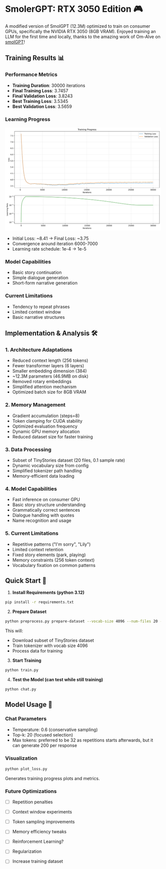 # SmolerGPT: RTX 3050 Edition 🎮

A modified version of SmolGPT (12.3M) optimized to train on consumer GPUs, specifically the NVIDIA RTX 3050 (8GB VRAM). Enjoyed training an LLM for the first time and locally, thanks to the amazing work of Om-Alve on [smolGPT](https://github.com/Om-Alve/smolGPT)!

## Training Results 📊

### Performance Metrics
- **Training Duration**: 30000 iterations
- **Final Training Loss**: 3.7457
- **Final Validation Loss**: 3.8243
- **Best Training Loss**: 3.5345
- **Best Validation Loss**: 3.5659

### Learning Progress
![Training Loss Curve](loss_curve.png)
- Initial Loss: ~8.41 → Final Loss: ~3.75
- Convergence around iteration 6000-7000
- Learning rate schedule: 1e-4 → 1e-5

### Model Capabilities
- Basic story continuation
- Simple dialogue generation
- Short-form narrative generation

### Current Limitations
- Tendency to repeat phrases
- Limited context window
- Basic narrative structures

## Implementation & Analysis 🛠️

### 1. Architecture Adaptations
- Reduced context length (256 tokens)
- Fewer transformer layers (6 layers)
- Smaller embedding dimension (384)
- ~12.3M parameters (46.9MB on disk)
- Removed rotary embeddings
- Simplified attention mechanism
- Optimized batch size for 8GB VRAM

### 2. Memory Management
- Gradient accumulation (steps=8)
- Token clamping for CUDA stability
- Optimized evaluation frequency
- Dynamic GPU memory allocation
- Reduced dataset size for faster training

### 3. Data Processing
- Subset of TinyStories dataset (20 files, 0.1 sample rate)
- Dynamic vocabulary size from config
- Simplified tokenizer path handling
- Memory-efficient data loading

### 4. Model Capabilities
- Fast inference on consumer GPU
- Basic story structure understanding
- Grammatically correct sentences
- Dialogue handling with quotes
- Name recognition and usage

### 5. Current Limitations
- Repetitive patterns ("I'm sorry", "Lily")
- Limited context retention
- Fixed story elements (park, playing)
- Memory constraints (256 token context)
- Vocabulary fixation on common patterns


## Quick Start 🚀

1. **Install Requirements (python 3.12)**
```bash
pip install -r requirements.txt
```

2. **Prepare Dataset**
```bash
python preprocess.py prepare-dataset --vocab-size 4096 --num-files 20 --sample-rate 0.1
```
This will:
- Download subset of TinyStories dataset
- Train tokenizer with vocab size 4096
- Process data for training

3. **Start Training**
```bash
python train.py
```

4. **Test the Model (can test while still training)**
```bash
python chat.py
```

## Model Usage 🤖

### Chat Parameters
- Temperature: 0.6 (conservative sampling)
- Top-k: 20 (focused selection)
- Max tokens: preferred to be 32 as repetitions starts afterwards, but it can generate 200 per response

### Visualization
```bash
python plot_loss.py
```
Generates training progress plots and metrics.

### Future Optimizations
- [ ] Repetition penalties
- [ ] Context window experiments
- [ ] Token sampling improvements
- [ ] Memory efficiency tweaks
- [ ] Reinforcement Learning?
- [ ] Regularization
- [ ] Increase training dataset

